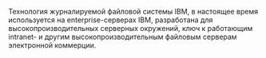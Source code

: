 Технология журналируемой файловой системы IBM, в настоящее время используется на
enterprise-серверах IBM, разработана для высокопроизводительных серверных
окружений, ключ к работающим intranet- и другим высокопроизводительным файловым
серверам электронной коммерции.
